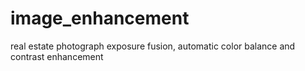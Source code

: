 # image_enhancement
real estate photograph exposure fusion, automatic color balance and contrast enhancement
